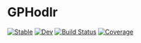 # GPHodlr

[![Stable](https://img.shields.io/badge/docs-stable-blue.svg)](https://honglizhaobob.github.io/GPHodlr.jl/stable/)
[![Dev](https://img.shields.io/badge/docs-dev-blue.svg)](https://honglizhaobob.github.io/GPHodlr.jl/dev/)
[![Build Status](https://github.com/honglizhaobob/GPHodlr.jl/actions/workflows/CI.yml/badge.svg?branch=main)](https://github.com/honglizhaobob/GPHodlr.jl/actions/workflows/CI.yml?query=branch%3Amain)
[![Coverage](https://codecov.io/gh/honglizhaobob/GPHodlr.jl/branch/main/graph/badge.svg)](https://codecov.io/gh/honglizhaobob/GPHodlr.jl)
